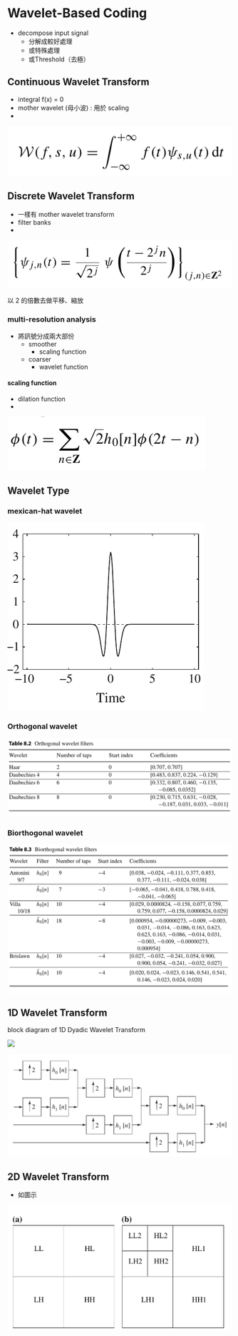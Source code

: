 # Wavelet-Based Coding

* decompose input signal
  * 分解成較好處理
  * 或特殊處理
  * 或Threshold（去極）

## Continuous Wavelet Transform

* integral  f\(x\)  = 0
* mother wavelet \(母小波\) : 用於 scaling
* 
![](../.gitbook/assets/image%20%2811%29.png)

## Discrete Wavelet Transform

* 一樣有 mother wavelet transform
* filter banks
* 
![](../.gitbook/assets/image%20%284%29.png)

以 2 的倍數去做平移、縮放

### multi-resolution analysis

* 將訊號分成兩大部份
  * smoother
    * scaling function
  * coarser
    * wavelet function

#### scaling function

* dilation function
* 
![](../.gitbook/assets/image.png)

## Wavelet Type

### mexican-hat wavelet

![](../.gitbook/assets/image%20%285%29.png)

### Orthogonal wavelet

![](../.gitbook/assets/image%20%288%29.png)

### Biorthogonal wavelet

![](../.gitbook/assets/image%20%2826%29.png)



## 1D Wavelet Transform

block diagram​ of 1D Dyadic Wavelet Transform

![](https://blobscdn.gitbook.com/v0/b/gitbook-28427.appspot.com/o/assets%2F-LAlAgwHSv5LZoYRtnBx%2F-LBtJtczoYtCQSuTsZIq%2F-LBtMMoE_OZAdsaRCsQn%2Fimage.png?alt=media&token=eec19862-0718-4833-8d04-2e7ae791b0d9)

![](../.gitbook/assets/image%20%2820%29.png)



## 2D Wavelet Transform

* 如圖示

![](../.gitbook/assets/image%20%2817%29.png)

